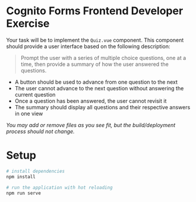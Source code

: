 # Cognito Forms Frontend Developer Exercise

Your task will be to implement the `Quiz.vue` component. This component should provide a user interface based on the following description:

> Prompt the user with a series of multiple choice questions, one at a time, then provide a summary of how the user answered the questions.

- A button should be used to advance from one question to the next
- The user cannot advance to the next question without answering the current question
- Once a question has been answered, the user cannot revisit it
- The summary should display all questions and their respective answers in one view

_You may add or remove files as you see fit, but the build/deployment process should not change._

# Setup

```bash
# install dependencies
npm install

# run the application with hot reloading
npm run serve
```
